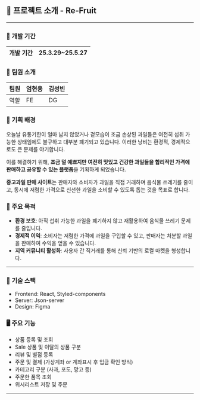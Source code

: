 ## 🍓 프로젝트 소개 - Re-Fruit

---

### 🍓 **개발 기간**

| 개발 기간 | 25.3.29~25.5.27 |
| --- | --- |

### 🍓 **팀원 소개**

| 팀원 | 엄현용 | 김성빈 |
| --- | --- | --- |
| 역할 | FE | DG |

 

### 📝 기획 배경

오늘날 유통기한이 얼마 남지 않았거나 겉모습이 조금 손상된 과일들은 여전히 섭취 가능한 상태임에도 불구하고 대부분 폐기되고 있습니다. 이러한 낭비는 환경적, 경제적으로도 큰 문제를 야기합니다.

이를 해결하기 위해, **조금 덜 예쁘지만 여전히 맛있고 건강한 과일들을 합리적인 가격에 판매하고 공유할 수 있는 플랫폼**을 기획하게 되었습니다.

**중고과일 판매 사이트**는 판매자와 소비자가 과일을 직접 거래하며 음식물 쓰레기를 줄이고, 동시에 저렴한 가격으로 신선한 과일을 소비할 수 있도록 돕는 것을 목표로 합니다.

### 🎯 주요 목적

- **환경 보호**: 아직 섭취 가능한 과일을 폐기하지 않고 재활용하여 음식물 쓰레기 문제를 줄입니다.
- **경제적 이익**: 소비자는 저렴한 가격에 과일을 구입할 수 있고, 판매자는 처분할 과일을 판매하여 수익을 얻을 수 있습니다.
- **지역 커뮤니티 활성화**: 사용자 간 직거래를 통해 신뢰 기반의 로컬 마켓을 형성합니다.

---

### 🔧 기술 스택

- Frontend: React, Styled-components
- Server: Json-server
- Design: Figma

### 🖥 주요 기능

- 상품 등록 및 조회
- Sale 상품 및 이달의 상품 구분
- 리뷰 및 별점 등록
- 주문 및 결제 (가상계좌 or 계좌표시 후 입금 확인 방식)
- 카테고리 구분 (사과, 포도, 망고 등)
- 주문한 품목 조회
- 위시리스트 저장 및 주문

---

